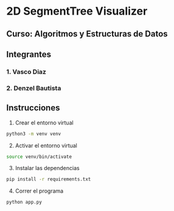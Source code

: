 # 2D SegmentTree Visualizer

## Curso: Algoritmos y Estructuras de Datos

## Integrantes

### 1. Vasco Diaz
### 2. Denzel Bautista

## Instrucciones

1. Crear el entorno virtual

```bash
python3 -m venv venv
```

2. Activar el entorno virtual

```bash
source venv/bin/activate
```

3. Instalar las dependencias

```bash
pip install -r requirements.txt
```

4. Correr el programa

```bash
python app.py
```
